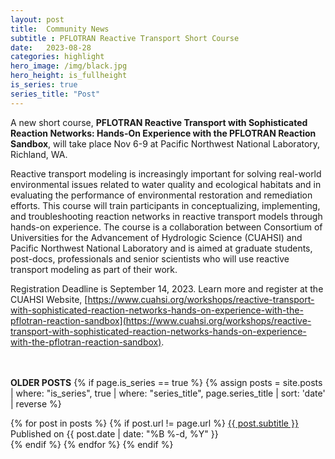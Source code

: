 ```yaml
---
layout: post
title:  Community News
subtitle : PFLOTRAN Reactive Transport Short Course
date:   2023-08-28
categories: highlight
hero_image: /img/black.jpg
hero_height: is_fullheight
is_series: true
series_title: "Post"
---
```


A new short course, **PFLOTRAN Reactive Transport with Sophisticated Reaction Networks: Hands-On Experience with the PFLOTRAN Reaction Sandbox**, will take place Nov 6-9 at Pacific Northwest National Laboratory, Richland, WA.

Reactive transport modeling is increasingly important for solving real-world environmental issues related to water quality and ecological habitats and in evaluating the performance of environmental restoration and remediation efforts. This course will train participants in conceptualizing, implementing, and troubleshooting reaction networks in reactive transport models through hands-on experience.
  The course is a collaboration between Consortium of Universities for the Advancement of Hydrologic Science (CUAHSI) and Pacific Northwest National Laboratory and is aimed at graduate students, post-docs, professionals and senior scientists who will use reactive transport modeling as part of their work.

Registration Deadline is September 14, 2023.  Learn more and register at the CUAHSI Website, [https://www.cuahsi.org/workshops/reactive-transport-with-sophisticated-reaction-networks-hands-on-experience-with-the-pflotran-reaction-sandbox](https://www.cuahsi.org/workshops/reactive-transport-with-sophisticated-reaction-networks-hands-on-experience-with-the-pflotran-reaction-sandbox).

<br><br> **OLDER POSTS**
{% if page.is_series == true %}
{% assign posts = site.posts | where: "is_series", true | where: "series_title", page.series_title | sort: 'date' | reverse %}

{% for post in posts %}
        {% if post.url != page.url %}
    <a href="{{ post.url | prepend: site.baseurl }}">{{ post.subtitle }}</a> Published on <time datetime="{{ post.date | date_to_xmlschema }}">{{ post.date | date: "%B %-d, %Y" }}</time><br>
        {% endif %}
{% endfor %}
{% endif %}